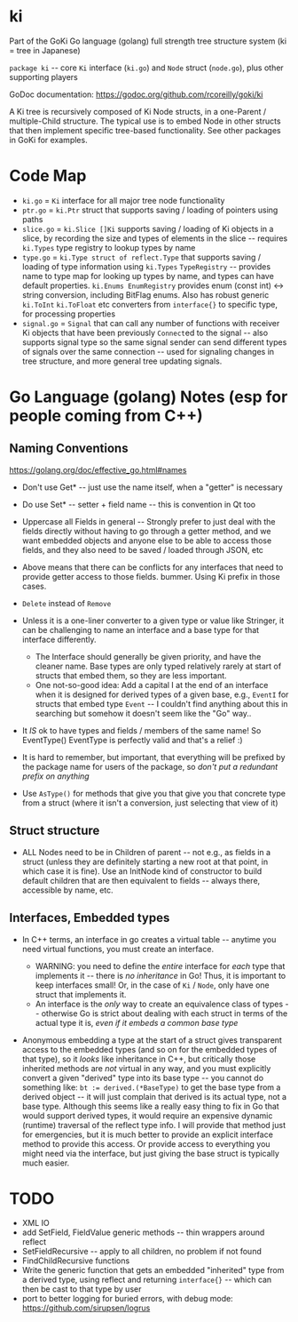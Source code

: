 # ki
Part of the GoKi Go language (golang) full strength tree structure system (ki = tree in Japanese)

`package ki` -- core `Ki` interface (`ki.go`) and `Node` struct (`node.go`), plus other supporting players

GoDoc documentation: https://godoc.org/github.com/rcoreilly/goki/ki

A Ki tree is recursively composed of Ki Node structs, in a one-Parent / multiple-Child structure.  The typical use is to embed Node in other structs that then implement specific tree-based functionality.  See other packages in GoKi for examples.

# Code Map

* `ki.go` = `Ki` interface for all major tree node functionality
* `ptr.go` = `ki.Ptr` struct that supports saving / loading of pointers using paths
* `slice.go` = `ki.Slice []Ki` supports saving / loading of Ki objects in a slice, by recording the size and types of elements in the slice -- requires `ki.Types` type registry to lookup types by name
* `type.go` = `ki.Type struct of reflect.Type` that supports saving / loading of type information using `ki.Types` `TypeRegistry` -- provides name to type map for looking up types by name, and types can have default properties. `ki.Enums EnumRegistry` provides enum (const int) <-> string conversion, including BitFlag enums.  Also has robust generic `ki.ToInt` `ki.ToFloat` etc converters from `interface{}` to specific type, for processing properties
* `signal.go` = `Signal` that can call any number of functions with receiver Ki objects that have been previously `Connect`ed to the signal -- also supports signal type so the same signal sender can send different types of signals over the same connection -- used for signaling changes in tree structure, and more general tree updating signals.

# Go Language (golang) Notes (esp for people coming from C++)

## Naming Conventions

https://golang.org/doc/effective_go.html#names

* Don't use Get* -- just use the name itself, when a "getter" is necessary

* Do use Set* -- setter + field name -- this is convention in Qt too

* Uppercase all Fields in general -- Strongly prefer to just deal with the fields directly without having to go through a getter method, and we want embedded objects and anyone else to be able to access those fields, and they also need to be saved / loaded through JSON, etc

* Above means that there can be conflicts for any interfaces that need to provide getter access to those fields.  bummer.  Using Ki prefix in those cases.

* `Delete` instead of `Remove`

* Unless it is a one-liner converter to a given type or value like Stringer, it can be challenging to name an interface and a base type for that interface differently.
	+ The Interface should generally be given priority, and have the cleaner name.  Base types are only typed relatively rarely at start of structs that embed them, so they are less important.
	+ One not-so-good idea: Add a capital I at the end of an interface when it is designed for derived types of a given base, e.g., `EventI` for structs that embed type `Event` -- I couldn't find anything about this in searching but somehow it doesn't seem like the "Go" way..
	
* It *IS* ok to have types and fields / members of the same name!  So EventType() EventType is perfectly valid and that's a relief :)

* It is hard to remember, but important, that everything will be prefixed by the package name for users of the package, so *don't put a redundant prefix on anything*

* Use `AsType()` for methods that give you that give you that concrete type from a struct (where it isn't a conversion, just selecting that view of it)

## Struct structure

* ALL Nodes need to be in Children of parent -- not e.g., as fields in a struct (unless they are definitely starting a new root at that point, in which case it is fine).  Use an InitNode kind of constructor to build default children that are then equivalent to fields -- always there, accessible by name, etc.

## Interfaces, Embedded types

* In C++ terms, an interface in go creates a virtual table -- anytime you need virtual functions, you must create an interface.
	+ WARNING: you need to define the *entire* interface for *each* type that implements it -- there is *no inheritance* in Go!  Thus, it is important to keep interfaces small!  Or, in the case of `Ki` / `Node`, only have one struct that implements it.
	+ An interface is the *only* way to create an equivalence class of types -- otherwise Go is strict about dealing with each struct in terms of the actual type it is, *even if it embeds a common base type*
	
* Anonymous embedding a type at the start of a struct gives transparent access to the embedded types (and so on for the embedded types of that type), so it *looks* like inheritance in C++, but critically those inherited methods are *not* virtual in any way, and you must explicitly convert a given "derived" type into its base type -- you cannot do something like: `bt := derived.(*BaseType)` to get the base type from a derived object -- it will just complain that derived is its actual type, not a base type.  Although this seems like a really easy thing to fix in Go that would support derived types, it would require an expensive dynamic (runtime) traversal of the reflect type info.  I will provide that method just for emergencies, but it is much better to provide an explicit interface method to provide this access.  Or provide access to everything you might need via the interface, but just giving the base struct is typically much easier.

# TODO

* XML IO
* add SetField, FieldValue generic methods -- thin wrappers around reflect
* SetFieldRecursive -- apply to all children, no problem if not found
* FindChildRecursive functions
* Write the generic function that gets an embedded "inherited" type from a derived type, using reflect and returning `interface{}` -- which can then be cast to that type by user
* port to better logging for buried errors, with debug mode: https://github.com/sirupsen/logrus
